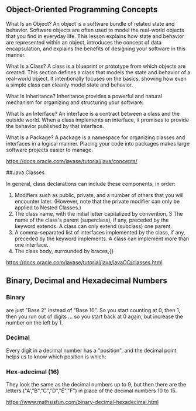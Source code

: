 

## Object-Oriented Programming Concepts


What Is an Object?
An object is a software bundle of related state and behavior. Software objects are often used to model the real-world objects that you find in everyday life. This lesson explains how state and behavior are represented within an object, introduces the concept of data encapsulation, and explains the benefits of designing your software in this manner.

What Is a Class?
A class is a blueprint or prototype from which objects are created. This section defines a class that models the state and behavior of a real-world object. It intentionally focuses on the basics, showing how even a simple class can cleanly model state and behavior.

What Is Inheritance?
Inheritance provides a powerful and natural mechanism for organizing and structuring your software. 

What Is an Interface?
An interface is a contract between a class and the outside world. When a class implements an interface, it promises to provide the behavior published by that interface.

What Is a Package?
A package is a namespace for organizing classes and interfaces in a logical manner. Placing your code into packages makes large software projects easier to manage. 

https://docs.oracle.com/javase/tutorial/java/concepts/

##Java Classes


In general, class declarations can include these components, in order:

1. Modifiers such as public, private, and a number of others that you will encounter later. (However, note that the private modifier can only be applied to Nested Classes.)
2. The class name, with the initial letter capitalized by convention.
3 The name of the class's parent (superclass), if any, preceded by the keyword extends. A class can only extend (subclass) one parent.
4. A comma-separated list of interfaces implemented by the class, if any, preceded by the keyword implements. A class can implement more than one interface.
5. The class body, surrounded by braces,{}

https://docs.oracle.com/javase/tutorial/java/javaOO/classes.html

## Binary, Decimal and Hexadecimal Numbers

### Binary 

 are just "Base 2" instead of "Base 10". So you start counting at 0, then 1, then you run out of digits ... so you start back at 0 again, but increase the number on the left by 1.

### Decimal

Every digit in a decimal number has a "position", and the decimal point helps us to know which position is which:

### Hex-adecimal (16)

They look the same as the decimal numbers up to 9, but then there are the letters ("A',"B","C","D","E","F") in place of the decimal numbers 10 to 15.

https://www.mathsisfun.com/binary-decimal-hexadecimal.html

